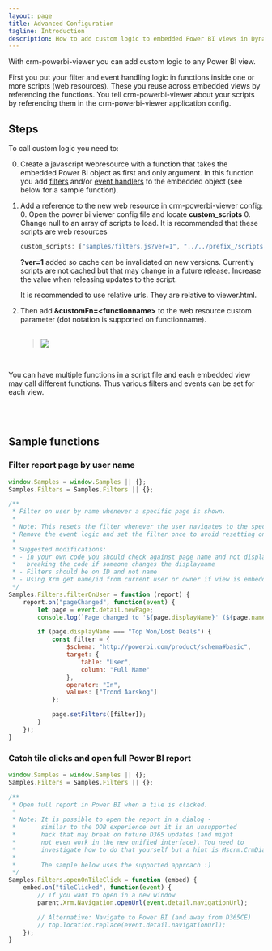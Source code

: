 ```yaml
---
layout: page
title: Advanced Configuration
tagline: Introduction
description: How to add custom logic to embedded Power BI views in Dynamics 365.
---
```


With crm-powerbi-viewer you can add custom logic to any Power BI view.

First you put your filter and event handling logic in functions inside one or more scripts (web resources). These you reuse across
embedded views by referencing the functions. You tell crm-powerbi-viewer about your scripts by referencing them in the crm-powerbi-viewer application config.

## Steps
To call custom logic you need to:

0. Create a javascript webresource with a function that takes the embedded Power BI object as first and only argument. In this function you add [filters](https://github.com/Microsoft/PowerBI-JavaScript/wiki/Filters) and/or [event handlers](https://github.com/Microsoft/PowerBI-JavaScript/wiki/Handling-Events) to the embedded object (see below for a sample function).
0. Add a reference to the new web resource in crm-powerbi-viewer config:
   0. Open the power bi viewer config file and locate **custom_scripts**
   0. Change null to an array of scripts to load. It is recommended that these scripts are web resources

      ```javascript
      custom_scripts: ["samples/filters.js?ver=1", "../../prefix_/scripts/eventhandlers.js?ver=1"]
      ```

      **?ver=1** added so cache can be invalidated on new versions. Currently scripts are not cached but that may change in a future release.
      Increase the value when releasing updates to the script.

      It is recommended to use relative urls. They are relative to viewer.html.

0. Then add **&customFn=\<functionname\>** to the web resource custom parameter (dot notation is supported on functionname).<br /><br />

   > [![]({{BASE_PATH}}/assets/images/v1.0/crm-advanced/sample-filterbyuser-customfn.png)]({{BASE_PATH}}/assets/images/v1.0/crm-advanced/sample-filterbyuser-customfn.png)

<br />

You can have multiple functions in a script file and each embedded view may call different functions. Thus various filters and events can be set for each view.

<br />
<br />

## Sample functions
### Filter report page by user name

```javascript
window.Samples = window.Samples || {};
Samples.Filters = Samples.Filters || {};

/**
 * Filter on user by name whenever a specific page is shown.
 * 
 * Note: This resets the filter whenever the user navigates to the specific page. 
 * Remove the event logic and set the filter once to avoid resetting on every navigation.
 * 
 * Suggested modifications:
 * - In your own code you should check against page name and not displayname to avoid 
 *   breaking the code if someone changes the displayname
 * - Filters should be on ID and not name
 * - Using Xrm get name/id from current user or owner if view is embedded to a form.
 */
Samples.Filters.filterOnUser = function (report) {
    report.on("pageChanged", function(event) {
        let page = event.detail.newPage;
        console.log(`Page changed to '${page.displayName}' (${page.name})`);

        if (page.displayName === "Top Won/Lost Deals") {
            const filter = {
                $schema: "http://powerbi.com/product/schema#basic",
                target: {
                    table: "User",
                    column: "Full Name"
                },
                operator: "In",
                values: ["Trond Aarskog"]
            };

            page.setFilters([filter]);
        }
    });
}
```

### Catch tile clicks and open full Power BI report

```javascript
window.Samples = window.Samples || {};
Samples.Filters = Samples.Filters || {};

/**
 * Open full report in Power BI when a tile is clicked.
 * 
 * Note: It is possible to open the report in a dialog - 
 *       similar to the OOB experience but it is an unsupported
 *       hack that may break on future D365 updates (and might 
 *       not even work in the new unified interface). You need to
 *       investigate how to do that yourself but a hint is Mscrm.CrmDialog...
 *
 *       The sample below uses the supported approach :)
 */
Samples.Filters.openOnTileClick = function (embed) {
    embed.on("tileClicked", function(event) {
        // If you want to open in a new window
        parent.Xrm.Navigation.openUrl(event.detail.navigationUrl);

        // Alternative: Navigate to Power BI (and away from D365CE)
        // top.location.replace(event.detail.navigationUrl);
    });
}
```

